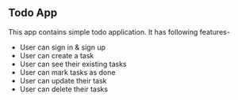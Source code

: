 ## Todo App

This app contains simple todo application.
It has following features-

- User can sign in & sign up
- User can create a task
- User can see their existing tasks
- User can mark tasks as done
- User can update their task
- User can delete their tasks